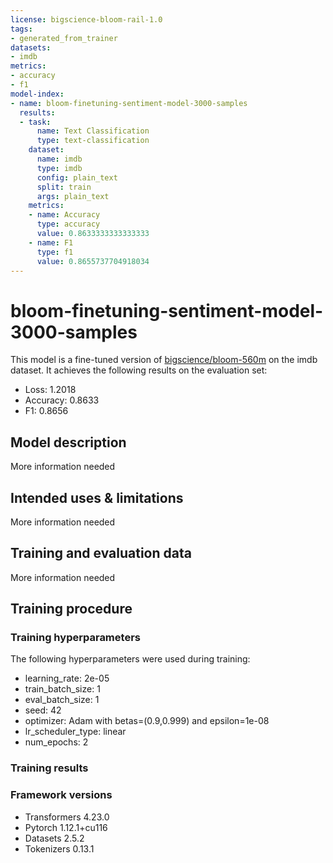 ```yaml
---
license: bigscience-bloom-rail-1.0
tags:
- generated_from_trainer
datasets:
- imdb
metrics:
- accuracy
- f1
model-index:
- name: bloom-finetuning-sentiment-model-3000-samples
  results:
  - task:
      name: Text Classification
      type: text-classification
    dataset:
      name: imdb
      type: imdb
      config: plain_text
      split: train
      args: plain_text
    metrics:
    - name: Accuracy
      type: accuracy
      value: 0.8633333333333333
    - name: F1
      type: f1
      value: 0.8655737704918034
---
```


<!-- This model card has been generated automatically according to the information the Trainer had access to. You
should probably proofread and complete it, then remove this comment. -->

# bloom-finetuning-sentiment-model-3000-samples

This model is a fine-tuned version of [bigscience/bloom-560m](https://huggingface.co/bigscience/bloom-560m) on the imdb dataset.
It achieves the following results on the evaluation set:
- Loss: 1.2018
- Accuracy: 0.8633
- F1: 0.8656

## Model description

More information needed

## Intended uses & limitations

More information needed

## Training and evaluation data

More information needed

## Training procedure

### Training hyperparameters

The following hyperparameters were used during training:
- learning_rate: 2e-05
- train_batch_size: 1
- eval_batch_size: 1
- seed: 42
- optimizer: Adam with betas=(0.9,0.999) and epsilon=1e-08
- lr_scheduler_type: linear
- num_epochs: 2

### Training results



### Framework versions

- Transformers 4.23.0
- Pytorch 1.12.1+cu116
- Datasets 2.5.2
- Tokenizers 0.13.1
